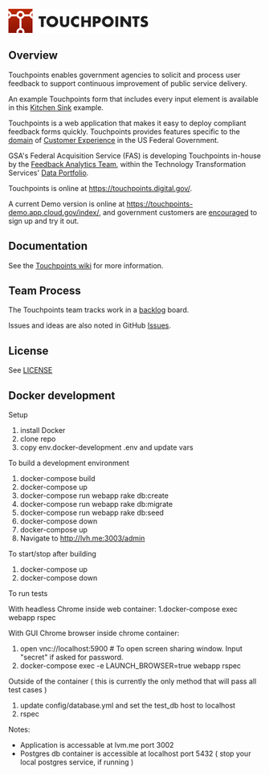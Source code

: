 ![Touchpoints Logo](https://github.com/GSA/touchpoints/blob/main/app/assets/images/touchpoints-logo-@2x.png?raw=true)

## Overview

Touchpoints enables government agencies
to solicit and process user feedback to
support continuous improvement of public service delivery.

An example Touchpoints form that includes every input element
is available in this
[Kitchen Sink](https://touchpoints.app.cloud.gov/touchpoints/34d93e4e/submit)
example.

Touchpoints is a web application
that makes it easy to deploy
compliant feedback forms quickly.
Touchpoints provides features specific to the
[domain](https://en.wikipedia.org/wiki/Domain-driven_design/) of
[Customer Experience](https://www.performance.gov/cx/)
in the US Federal Government.

GSA's Federal Acquisition Service (FAS) is developing Touchpoints in-house by the
[Feedback Analytics Team](mailto:feedback-analytics@gsa.gov),
within the Technology Transformation Services'
[Data Portfolio](https://www.gsa.gov/about-us/organization/federal-acquisition-service/technology-transformation-services/tts-solutions#data).

Touchpoints is online at <https://touchpoints.digital.gov/>.

A current Demo version is online at <https://touchpoints-demo.app.cloud.gov/index/>,
and government customers are [encouraged](https://github.com/GSA/touchpoints/wiki/Touchpoints-Demo-Environment/) to sign up and try it out.

## Documentation

See the [Touchpoints wiki](https://github.com/gsa/touchpoints/wiki) for more information.

## Team Process

The Touchpoints team tracks work in a [backlog](https://en.wikipedia.org/wiki/Kanban) board.

Issues and ideas are also noted in GitHub [Issues](https://github.com/gsa/touchpoints/issues).

## License

See [LICENSE](LICENSE.md)

## Docker development

Setup

1. install Docker
2. clone repo
3. copy env.docker-development .env and update vars

To build a development environment

1. docker-compose build
2. docker-compose up
3. docker-compose run webapp rake db:create
4. docker-compose run webapp rake db:migrate
5. docker-compose run webapp rake db:seed
6. docker-compose down
7. docker-compose up
8. Navigate to http://lvh.me:3003/admin

To start/stop after building
1. docker-compose up
2. docker-compose down

To run tests

With headless Chrome inside web container:
1.docker-compose exec webapp rspec

With GUI Chrome browser inside chrome container:
1. open vnc://localhost:5900 # To open screen sharing window. Input "secret" if asked for password.
2. docker-compose exec -e LAUNCH_BROWSER=true webapp rspec

Outside of the container  ( this is currently the only method that will pass all test cases )
1. update config/database.yml and set the test_db host to localhost
2. rspec

Notes:
+  Application is accessable at lvm.me port 3002
+  Postgres db container is accessible at localhost port 5432 ( stop your local postgres service, if running )



